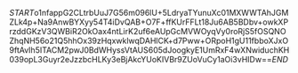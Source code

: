 $START$o1nfappG2CLtrbUuJ7G56m096lU+5LdryaTYunuXc01MXWWTAhJGMZLk4p+Na9AnwBYXyy54T4iDvQAB+O7F+ffKUrFFLt18Ju6AB5BDbv+owkXPrzddGKzV3QWBiR2OkOax4ntLirK2uf6eAUpGcMVWOyqVy0roRjS5fOSQNOZhqNH56o21Q5hhOx39zHqxwklwqDAHlCK+d7Pww+ORpoH1gU11fbboXJxO9ftAvIh5ITACM2pwJ0BdWHyssVtAUS605dJoogkyE1UmRxF4wXNwiduchKH039opL3Guyr2eJzzbcHLKy3eBjAkcYUoKIVBr9ZUoVuCy1aOi3vHIDw==$END$